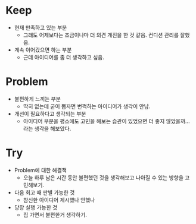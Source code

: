 # Keep

- 현재 만족하고 있는 부분
  - 그래도 어제보다는 조금이나마 더 의견 개진을 한 것 같음. 컨디션 관리를 잘했음.
- 계속 이어갔으면 하는 부분
  - 근데 아이디어를 좀 더 생각하고 싶음.

# Problem

- 불편하게 느끼는 부분
  - 딱히 없는데 굳이 뽑자면 번쩍하는 아이디어가 생각이 안남.
- 개선이 필요하다고 생각되는 부분
  - 아이디어 부분을 평소에도 고민을 해보는 습관이 있었으면 더 좋지 않았을까...라는 생각을 해보았다.

# Try

- Problem에 대한 해결책
  - 오늘 하루 남은 시간 동안 불편했던 것을 생각해보고 나아질 수 있는 방향을 고민해보기.
- 다음 회고 때 판별 가능한 것
  - 참신한 아이디어 제시했나 안했나
- 당장 실행 가능한 것
  - 집 가면서 불편한거 생각하기.

